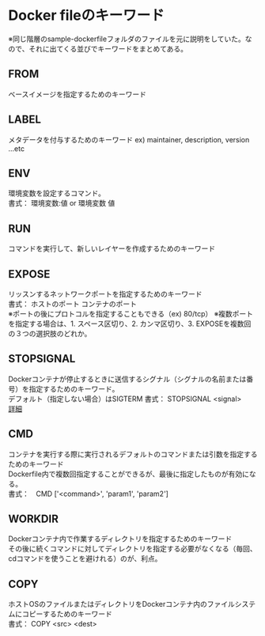 # Docker fileのキーワード

<!-- HACK:キーワードを参照しやすい順番に並び替え（よく使う順とかアリかも） -->

※同じ階層のsample-dockerfileフォルダのファイルを元に説明をしていた。なので、それに出てくる並びでキーワードをまとめてある。

## FROM
ベースイメージを指定するためのキーワード

## LABEL
メタデータを付与するためのキーワード
ex\) maintainer, description, version ...etc

## ENV
環境変数を設定するコマンド。<br>
書式： 環境変数:値 or 環境変数 値

## RUN
コマンドを実行して、新しいレイヤーを作成するためのキーワード

## EXPOSE
リッスンするネットワークポートを指定するためのキーワード<br>
書式： ホストのポート コンテナのポート<br>
※ポートの後にプロトコルを指定することもできる（ex\) 80/tcp）
※複数ポートを指定する場合は、1. スペース区切り、2. カンマ区切り、3. EXPOSEを複数回の３つの選択肢のどれか。


## STOPSIGNAL
Dockerコンテナが停止するときに送信するシグナル（シグナルの名前または番号）を指定するためのキーワード。<br>
デフォルト（指定しない場合）はSIGTERM
書式： STOPSIGNAL \<signal\><br>
[詳細](../other_notes/linux_signal.md)

## CMD
コンテナを実行する際に実行されるデフォルトのコマンドまたは引数を指定するためのキーワード<br>
Dockerfile内で複数回指定することができるが、最後に指定したものが有効になる。<br>
書式：　CMD ['\<command\>', 'param1', 'param2']

## WORKDIR
Dockerコンテナ内で作業するディレクトリを指定するためのキーワード<br>
その後に続くコマンドに対してディレクトリを指定する必要がなくなる（毎回、cdコマンドを使うことを避けれる）のが、利点。<br>

## COPY
ホストOSのファイルまたはディレクトリをDockerコンテナ内のファイルシステムにコピーするためのキーワード<br>
書式： COPY \<src\> \<dest\>